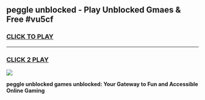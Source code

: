 
## peggle unblocked - Play Unblocked Gmaes & Free #vu5cf
<h3>
<a href="https://news.freeplayer.one?title=peggle_unblocked&ref=24F">CLICK TO PLAY</a></h3>
<hr>

<h3>
<a href="https://news.freeplayer.one?title=peggle_unblocked&ref=24F">CLICK 2 PLAY</a>
  
</h3>

<a href="https://news.freeplayer.one?title=peggle_unblocked&ref=24F/"><img src="https://clearcache.store/games.png"></a>


**peggle unblocked games unblocked: Your Gateway to Fun and Accessible Online Gaming**
